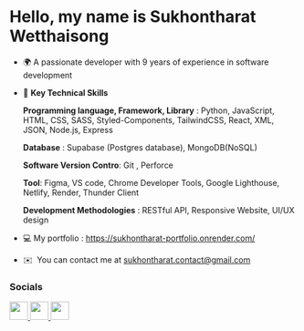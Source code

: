 Hello, my name is Sukhontharat Wetthaisong
================================================================================================================================================

* 🌍 A passionate developer with 9 years of experience in software development
* 🤍 **Key Technical Skills**

  **Programming language, Framework, Library** : Python, JavaScript, HTML, CSS, SASS, Styled-Components, TailwindCSS, React, XML, JSON, Node.js, Express
  
  **Database** : Supabase (Postgres database), MongoDB(NoSQL)
  
  **Software Version Contro**: Git , Perforce
  
  **Tool**: Figma, VS code, Chrome Developer Tools, Google Lighthouse, Netlify, Render, Thunder Client
  
  **Development Methodologies** : RESTful API, Responsive Website, UI/UX design
  
* 💻 My portfolio : https://sukhontharat-portfolio.onrender.com/
* ✉️  You can contact me at [sukhontharat.contact@gmail.com](mailto:sukhontharat.contact@gmail.com)


### Socials

<p align="left"> <a href="https://www.linkedin.com/in/sukhontharat-w" target="_blank" rel="noreferrer"> <picture> <source media="(prefers-color-scheme: dark)" srcset="https://raw.githubusercontent.com/danielcranney/readme-generator/main/public/icons/socials/linkedin-dark.svg" /> <source media="(prefers-color-scheme: light)" srcset="https://raw.githubusercontent.com/danielcranney/readme-generator/main/public/icons/socials/linkedin.svg" /> <img src="https://raw.githubusercontent.com/danielcranney/readme-generator/main/public/icons/socials/linkedin.svg" width="32" height="32" /> </picture> </a> <a href="https://www.threads.net/@sukhontharatw" target="_blank" rel="noreferrer"> <picture> <source media="(prefers-color-scheme: dark)" srcset="https://raw.githubusercontent.com/danielcranney/readme-generator/main/public/icons/socials/threads-dark.svg" /> <source media="(prefers-color-scheme: light)" srcset="https://raw.githubusercontent.com/danielcranney/readme-generator/main/public/icons/socials/threads.svg" /> <img src="https://raw.githubusercontent.com/danielcranney/readme-generator/main/public/icons/socials/threads.svg" width="32" height="32" /> </picture> </a><a href="https://www.github.com/SukhontharatW" target="_blank" rel="noreferrer"> <picture> <source media="(prefers-color-scheme: dark)" srcset="https://raw.githubusercontent.com/danielcranney/readme-generator/main/public/icons/socials/github-dark.svg" /> <source media="(prefers-color-scheme: light)" srcset="https://raw.githubusercontent.com/danielcranney/readme-generator/main/public/icons/socials/github.svg" /> <img src="https://raw.githubusercontent.com/danielcranney/readme-generator/main/public/icons/socials/github.svg" width="32" height="32" /> </picture> </a></p>
